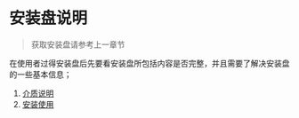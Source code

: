 # 安装盘说明

> 获取安装盘请参考上一章节

在使用者过得安装盘后先要看安装盘所包括内容是否完整，并且需要了解决安装盘的一些基本信息；

1. [介质说明](#/platform3/articles/iuap-develop/3-/jie_zhi_shuo_ming.html)
2. [安装使用](#/platform3/articles/iuap-develop/3-/an_zhuang_shi_yong.html)